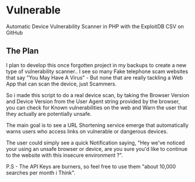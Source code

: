 # Vulnerable
Automatic Device Vulnerability Scanner in PHP with the ExploitDB CSV on GitHub
   
  
## The Plan
I plan to develop this once forgotten project in my backups to create a new type of vulnerability scanner.. I see so many Fake telephone scam websites that say "You May Have A Virus" - But none that are really tackling a Web App that can scan the device, just Scammers.
    
So i made this script to do a real device scan, by taking the Browser Version and Device Version from the User Agent string provided by the browser, you can check for Known vulnerabilities on the web and Warn the user that they actually are potentially unsafe.
    
The main goal is to see a URL Shortening service emerge that automatically warns users who access links on vulnerable or dangerous devices.
 
The user could simply see a quick Notification saying, "Hey we've noticed your using an unsafe browser or device, are you sure you'd like to continue to the website with this insecure environment ?".
 

P.S - The API Keys are burners, so feel free to use them "about 10,000 searches per month i Think".
